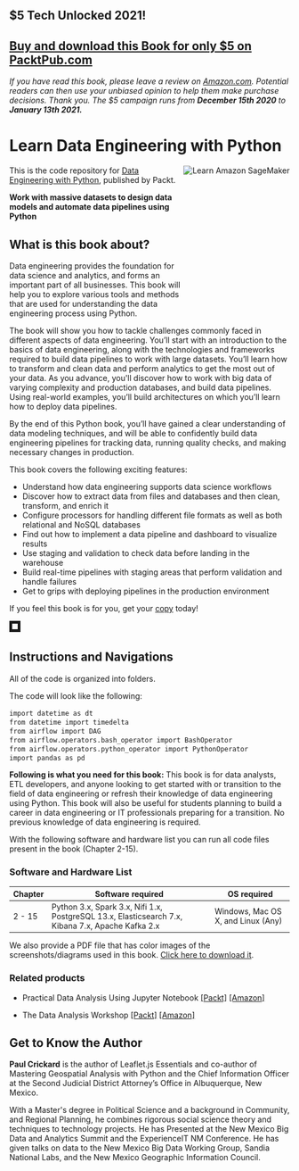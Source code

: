 ## $5 Tech Unlocked 2021!
[Buy and download this Book for only $5 on PacktPub.com](https://www.packtpub.com/product/data-engineering-with-python/9781839214189)
-----
*If you have read this book, please leave a review on [Amazon.com](https://www.amazon.com/gp/product/183921418X).     Potential readers can then use your unbiased opinion to help them make purchase decisions. Thank you. The $5 campaign         runs from __December 15th 2020__ to __January 13th 2021.__*

# Learn Data Engineering with Python

<a href="https://www.packtpub.com/product/data-engineering-with-python/9781839214189?utm_source=github&utm_medium=repository&utm_campaign=9781839214189"><img src="https://static.packt-cdn.com/products/9781839214189/cover/smaller" alt="Learn Amazon SageMaker" height="256px" align="right"></a>

This is the code repository for [Data Engineering with Python](https://www.packtpub.com/product/data-engineering-with-python/9781839214189?utm_source=github&utm_medium=repository&utm_campaign=9781839214189), published by Packt.

**Work with massive datasets to design data models and automate data pipelines using Python**

## What is this book about?
Data engineering provides the foundation for data science and analytics, and forms an important part of all businesses. This book will help you to explore various tools and methods that are used for understanding the data engineering process using Python.

The book will show you how to tackle challenges commonly faced in different aspects of data engineering. You’ll start with an introduction to the basics of data engineering, along with the technologies and frameworks required to build data pipelines to work with large datasets. You’ll learn how to transform and clean data and perform analytics to get the most out of your data. As you advance, you'll discover how to work with big data of varying complexity and production databases, and build data pipelines. Using real-world examples, you’ll build architectures on which you’ll learn how to deploy data pipelines.

By the end of this Python book, you’ll have gained a clear understanding of data modeling techniques, and will be able to confidently build data engineering pipelines for tracking data, running quality checks, and making necessary changes in production.

This book covers the following exciting features: 
* Understand how data engineering supports data science workflows
* Discover how to extract data from files and databases and then clean, transform, and enrich it
* Configure processors for handling different file formats as well as both relational and NoSQL databases
* Find out how to implement a data pipeline and dashboard to visualize results
* Use staging and validation to check data before landing in the warehouse
* Build real-time pipelines with staging areas that perform validation and handle failures
* Get to grips with deploying pipelines in the production environment

If you feel this book is for you, get your [copy](https://www.amazon.com/dp/183921418X) today!

<a href="https://www.packtpub.com/?utm_source=github&utm_medium=banner&utm_campaign=GitHubBanner"><img src="https://raw.githubusercontent.com/PacktPublishing/GitHub/master/GitHub.png" alt="https://www.packtpub.com/" border="5" /></a>

## Instructions and Navigations
All of the code is organized into folders.

The code will look like the following:
```
import datetime as dt
from datetime import timedelta
from airflow import DAG
from airflow.operators.bash_operator import BashOperator
from airflow.operators.python_operator import PythonOperator
import pandas as pd

```

**Following is what you need for this book:**
This book is for data analysts, ETL developers, and anyone looking to get started with or transition to the field of data engineering or refresh their knowledge of data engineering using Python. This book will also be useful for students planning to build a career in data engineering or IT professionals preparing for a transition. No previous knowledge of data engineering is required.

With the following software and hardware list you can run all code files present in the book (Chapter 2-15).

### Software and Hardware List

| Chapter  | Software required                                                                                   | OS required                        |
| -------- | ----------------------------------------------------------------------------------------------------| -----------------------------------|
| 2 - 15   |   Python 3.x, Spark 3.x, Nifi 1.x, PostgreSQL 13.x, Elasticsearch 7.x, Kibana 7.x, Apache Kafka 2.x | Windows, Mac OS X, and Linux (Any) |


We also provide a PDF file that has color images of the screenshots/diagrams used in this book. [Click here to download it](https://static.packt-cdn.com/downloads/9781839214189_ColorImages.pdf).


### Related products <Other books you may enjoy>
* Practical Data Analysis Using Jupyter Notebook [[Packt]](https://www.packtpub.com/product/practical-data-analysis-using-jupyter-notebook/9781838826031) [[Amazon]](https://www.amazon.com/dp/B08BNDJJH6)

* The Data Analysis Workshop [[Packt]](https://www.packtpub.com/product/the-data-analysis-workshop/9781839211386) [[Amazon]](https://www.amazon.com/dp/1839211385)

## Get to Know the Author
**Paul Crickard**
 is the author of Leaflet.js Essentials and co-author of Mastering Geospatial Analysis with Python and the Chief Information Officer at the Second Judicial District Attorney’s Office in Albuquerque, New Mexico.

With a Master's degree in Political Science and a background in Community, and Regional Planning, he combines rigorous social science theory and techniques to technology projects. He has Presented at the New Mexico Big Data and Analytics Summit and the ExperienceIT NM Conference. He has given talks on data to the New Mexico Big Data Working Group, Sandia National Labs, and the New Mexico Geographic Information Council.

